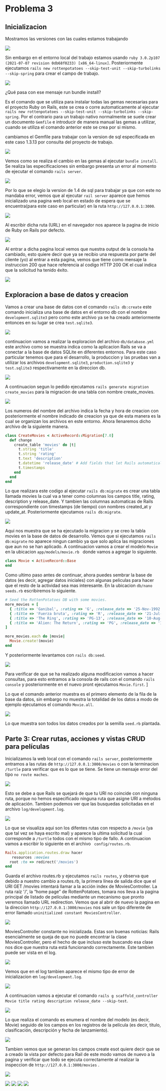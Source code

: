 # Problema 3

## Inicializacion

Mostramos las versiones con las cuales estamos trabajando

![](https://github.com/Kinartb/CC3S2/blob/main/PC2_CC3S2/Imagenes/pc0.png)

Sin embargo en el entorno local del trabajo estamos usando ```ruby 3.0.2p107 (2021-07-07 revision 0db68f0233) [x86_64-linux]```. Posteriormente ejecutamos ```rails new rottenpotatoes --skip-test-unit --skip-turbolinks --skip-spring``` para crear el campo de trabajo.


![](https://github.com/Kinartb/CC3S2/blob/main/PC2_CC3S2/Imagenes/pc1.png)


¿Qué pasa con ese mensaje run bundle install?

Es el comando que se utiliza para instalar todas las gemas necesarias para el proyecto Ruby on Rails, este se crea o corre automaticamente al ejecutar ```rails new rottenpotatoes --skip-test-unit --skip-turbolinks --skip-spring```. Por el contrario para un trabajo nativo normalmente se suele crear un documento ```Gemfile``` e introducir de manera manual las gemas a utilizar, cuando se utiliza el comando anterior este se crea por si mismo.

cambiamos el Gemfile para trabajar con la version de sql especificada en este caso 1.3.13 por consulta del proyecto de trabajo.

![](https://github.com/Kinartb/CC3S2/blob/main/PC2_CC3S2/Imagenes/pc2.png)

Vemos como se realiza el cambio en las gemas al ejecutar ```bundle install```. Se realiza las especificaciones sin embargo presenta un error al momento de ejecutar el comando ```rails server```.

![](https://github.com/Kinartb/CC3S2/blob/main/PC2_CC3S2/Imagenes/pc3.png)

Por lo que se elegio la version de 1.4 de sql para trabajar ya que con este no mandaba error, vemos que al ejecutar ```rail server``` aparece que hemos inicializado una pagina web local en estado de espera que se encuentra(para este caso en particular) en la ruta ```http://127.0.0.1:3000```.

![](https://github.com/Kinartb/CC3S2/blob/main/PC2_CC3S2/Imagenes/pc5.png)

Al escribir dicha ruta (URL) en el navegador nos aparece la pagina de inicio de Ruby on Rails por defecto. 

![](https://github.com/Kinartb/CC3S2/blob/main/PC2_CC3S2/Imagenes/pc6.png)

Al entrar a dicha pagina local vemos que nuestra output de la consola ha cambiado, esto quiere decir que ya se recibio una respuesta por parte del cliente (yo) al entrar a esta pagina, vemos que tiene como mensaje la instruccion 200 que hace referencia al codigo HTTP 200 OK el cual indica que la solicitud ha tenido éxito.

![](https://github.com/Kinartb/CC3S2/blob/main/PC2_CC3S2/Imagenes/pc7.png)

## Exploracion a base de datos y creacion

Vamos a crear una base de datos con el comando ```rails db:create``` este comando inicializa una base de datos en el entorno db con el nombre ```development.sqlite3``` pero como este archivo ya se ha creado anteriormente entonces en su lugar se crea ```test.sqlite3```.

![](https://github.com/Kinartb/CC3S2/blob/main/PC2_CC3S2/Imagenes/pc8.png)

continuacion vamos a realizar la exploracion del archivo ```db/database.yml``` este archivo como se muestra indica como la aplicacion Rails se va a conectar a la base de datos SQLite en diferentes entornos. Para este caso particular tenemos que para el desarrollo, la produccion y las pruebas van a utilizar los archivos ```development.sqlite3```, ```production.sqlite3```  y  ```test.sqlite3``` respectivamente en la direccion db.

![](https://github.com/Kinartb/CC3S2/blob/main/PC2_CC3S2/Imagenes/pc9.png)

A continuacion segun lo pedido ejecutamos ```rails generate migration create_movies``` para la migracion de una tabla con nombre create_movies.

![](https://github.com/Kinartb/CC3S2/blob/main/PC2_CC3S2/Imagenes/pc10.png)

Los numeros del nombre del archivo indica la fecha y hora de creacion con posteriormente el nombre indicado de creacion ya que de esta manera es la cual se organizan los archivos en este entorno. Ahora llenaremos dicho archivo de la siguiente manera.

```ruby
class CreateMovies < ActiveRecord::Migration[7.0]
  def change
    create_table 'movies' do |t|
      t.string 'title'
      t.string 'rating'
      t.text 'description'
      t.datetime 'release_date' # Add fields that let Rails automatically  keep track # of when movies are add>
      t.timestamps
    end
  end
end
```
Lo que realizara este codigo al ejecutar ```rails db:migrate``` es crear una tabla llamada movies la cual va a tener como columnas los campos title, rating, description y release_date. Y tambien las columnas automaticas de Rails correspondiente con timestamps (de tiempo) con nombres created_at y update_at. Posteriormente ejecutamos ```rails db:migrate```.

![](https://github.com/Kinartb/CC3S2/blob/main/PC2_CC3S2/Imagenes/pc11.png)

Aqui nos muestra que se ha ejecutado la migracion y se creo la tabla movies en la base de datos de desarrollo. Vemos que si ejecutamos ```rails db:migrate``` no aparece ningun cambio ya que solo aplica las migraciones que aun no se han aplicado. A continuacion vamos a crear el modelo ```Movie``` en la ubicacion ```app/models/movie.rb ``` donde vamos a agregar lo siguiente.

```ruby
class Movie < ActiveRecord::Base 
end
```
Como ultimo paso antes de continuar, ahora puedes sembrar la base de datos (es decir, agregar datos iniciales) con algunas peliculas para hacer que el resto de la actividad sea mas interesante. En la ubicacion ```db/nano seeds.rb``` escribiremos lo siguiente.

```ruby
# Seed the RottenPotatoes DB with some movies. 
more_movies = [
  { :title => 'Ganibal', :rating => 'G', :release_date => '25-Nov-1992' },
  { :title => 'Fuerza bruta', :rating => 'R', :release_date => '21-Jul-1989' },
  { :title => 'The Ring', :rating => 'PG-13', :release_date => '10-Aug-2011' },
  { :title => 'Alien: The Return', :rating => 'PG', :release_date => '12-Jun-1981' }
]

more_movies.each do |movie|
  Movie.create!(movie)
end
```
Y posteriormente levantamos con ```rails db:seed```.

![](https://github.com/Kinartb/CC3S2/blob/main/PC2_CC3S2/Imagenes/pc12.png)

Para verificar de que se ha realizado alguna modificacion vamos a hacer consultas, para esto entramos a la consola de rails con el comando ```rails console``` y posteriormente en el nuevo pront ejecutamos ```Movie.first```.
]

Lo que el comando anterior muestra es el primero elemento de la fila de la base da datos, sin embargo no muestra la totalidad de los datos a modo de ejemplo ejecutamos el comando ```Movie.all```.

![](https://github.com/Kinartb/CC3S2/blob/main/PC2_CC3S2/Imagenes/pc14.png)

Lo que muestra son todos los datos creados por la semilla ```seed.rb``` plantada.

## Parte 3: Crear rutas, acciones y vistas CRUD para películas

Inicializamos la web local con el comando ```rails server```, posteriormente entramos a las rutas de ```http://127.0.0.1:3000/movies``` o con la terminacion ```/turtle``` para verificar que es lo que se tiene. Se tiene un mensaje error del tipo ```no route maches```.

![](https://github.com/Kinartb/CC3S2/blob/main/PC2_CC3S2/Imagenes/pc15.png)

Esto se debe a que Rails se quejará de que tu URI no coincide con ninguna ruta, porque no hemos especificado ninguna ruta que asigne URI a métodos de aplicación. Tambien podemos ver que las busquedas solicitadas en el archivo ```log/development.log```.

![](https://github.com/Kinartb/CC3S2/blob/main/PC2_CC3S2/Imagenes/pc16.png)

Lo que se visualiza aqui son los difentes rutas con respecto a ```/movie``` (ya que tal vez se haya escrito mal) y aparece la ultima solicitud la cual corresponde  a ```/turtle``` todos con el mismo tipo de fallo. A continuacion vamos a escribir lo siguiente en el archivo ``` config/routes.rb```.

```ruby
Rails.application.routes.draw hacer
   resources :movies
  root :to => redirect('/movies')
end
``` 
Guarda el archivo routes.rb y ejecutamos ```rails routes```, y observa que debido a nuestro cambio a routes.rb, la primera línea de salida dice que el URI GET /movies intentará llamar a la acción index de MoviesController. La ruta raíz '/', la “home page” de RottenPotatoes, tomara nos lleva a la pagina principal de listado de películas mediante un mecanismo que pronto veremos llamado  URL redirection. Vemos que al abrir de nuevo la pagina en la direccion ```http://127.0.0.1:3000/movies``` nos sale un tipo diferente de error llamado ```uninitialized constant MoviesController```. 

![](https://github.com/Kinartb/CC3S2/blob/main/PC2_CC3S2/Imagenes/pc17.png)

MoviesController constante no inicializada. Estas son buenas noticias: Rails esencialmente se queja de que no puede encontrar la clase MoviesController, pero el hecho de que incluso este buscando esa clase nos dice que nuestra ruta está funcionando correctamente. Este tambien puede ser vista en el log.

![](https://github.com/Kinartb/CC3S2/blob/main/PC2_CC3S2/Imagenes/pc18.png)

Vemos que en el log tambien aparece el mismo tipo de error de inicializacion en ```log/development.log```. 

![](https://github.com/Kinartb/CC3S2/blob/main/PC2_CC3S2/Imagenes/pc19.png)

A continuacion vamos a ejecutar el comando ```rails g scaffold_controller Movie title rating description release_date --skip-test```.

![](https://github.com/Kinartb/CC3S2/blob/main/PC2_CC3S2/Imagenes/pc20.png)

Lo que realiza el comando es enumera el nombre del modelo (es decir, Movie) seguido de los campos en los registros de la película (es decir, título, clasificación, descripción y fecha de lanzamiento).

![](https://github.com/Kinartb/CC3S2/blob/main/PC2_CC3S2/Imagenes/pc21.png)

Tambien vemos que se generan los campos create esot quiere decir que se a creado la vista por defecto para Rail de este modo vamos de nuevo a la pagina y verificar que todo se ejecuta correctamente al realizar la inspeccion de ```http://127.0.0.1:3000/movies``` .

![](https://github.com/Kinartb/CC3S2/blob/main/PC2_CC3S2/Imagenes/pc22.png)


![](https://github.com/Kinartb/CC3S2/blob/main/PC2_CC3S2/Imagenes/pc23.png)
![](https://github.com/Kinartb/CC3S2/blob/main/PC2_CC3S2/Imagenes/pc24.png)
![](https://github.com/Kinartb/CC3S2/blob/main/PC2_CC3S2/Imagenes/pc25.png)
![](https://github.com/Kinartb/CC3S2/blob/main/PC2_CC3S2/Imagenes/pc26.png)




